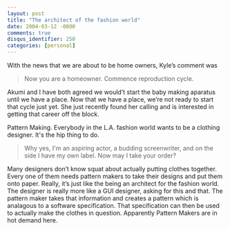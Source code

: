 ```yaml
---
layout: post
title: "The architect of the fashion world"
date: 2004-03-12 -0800
comments: true
disqus_identifier: 250
categories: [personal]
---
```

With the news that we are about to be home owners, Kyle’s comment was

> Now you are a homeowner. Commence reproduction cycle.

Akumi and I have both agreed we would’t start the baby making aparatus
until we have a place. Now that we have a place, we’re not ready to
start that cycle just yet. She just recently found her calling and is
interested in getting that career off the block.

Pattern Making. Everybody in the L.A. fashion world wants to be a
clothing designer. It's the hip thing to do.

> Why yes, I'm an aspiring actor, a budding screenwriter, and on the
> side I have my own label. Now may I take your order?

Many designers don’t know squat about actually putting clothes together.
Every one of them needs pattern makers to take their designs and put
them onto paper. Really, it’s just like the being an architect for the
fashion world. The designer is really more like a GUI designer, asking
for this and that. The pattern maker takes that information and creates
a pattern which is analagous to a software specification. That
specification can then be used to actually make the clothes in question.
Apparently Pattern Makers are in hot demand here.

